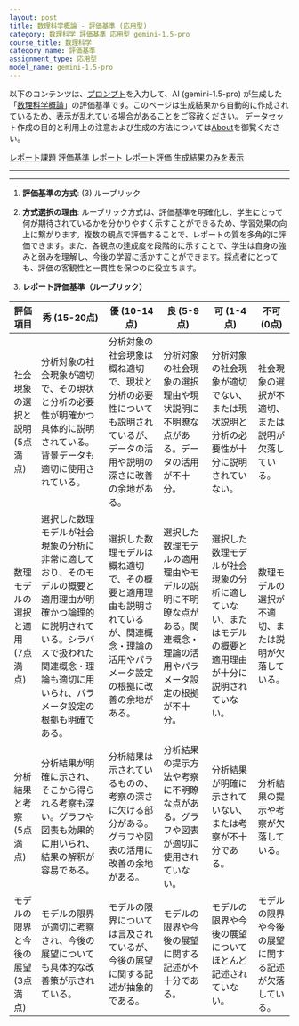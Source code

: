 ```yaml
---
layout: post
title: 数理科学概論 - 評価基準 (応用型)
category: 数理科学 評価基準 応用型 gemini-1.5-pro
course_title: 数理科学
category_name: 評価基準
assignment_type: 応用型
model_name: gemini-1.5-pro
---
```


以下のコンテンツは、[プロンプト](http://127.0.0.1:8000/generated/数理科学/gemini-1.5-pro/prompt_評価基準-応用型.md)を入力して、AI (gemini-1.5-pro) が生成した「[数理科学概論](/contents/数理科学/)」の評価基準です。このページは生成結果から自動的に作成されているため、表示が乱れている場合があることをご容赦ください。
データセット作成の目的と利用上の注意および生成の方法については[About](/About)を御覧ください。

[レポート課題](../レポート課題-応用型)
[評価基準](../評価基準-応用型)
[レポート](../レポート-応用型)
[レポート評価](../レポート評価-応用型)
[生成結果のみを表示](http://127.0.0.1:8000/generated/数理科学/gemini-1.5-pro/評価基準-応用型.md)
  

***
***
  
1. **評価基準の方式**: (3) ルーブリック

2. **方式選択の理由**: ルーブリック方式は、評価基準を明確化し、学生にとって何が期待されているかを分かりやすく示すことができるため、学習効果の向上に繋がります。複数の観点で評価することで、レポートの質を多角的に評価できます。また、各観点の達成度を段階的に示すことで、学生は自身の強みと弱みを理解し、今後の学習に活かすことができます。採点者にとっても、評価の客観性と一貫性を保つのに役立ちます。

3. **レポート評価基準（ルーブリック）**

| 評価項目 | 秀 (15-20点) | 優 (10-14点) | 良 (5-9点) | 可 (1-4点) | 不可 (0点) |
|---|---|---|---|---|---|
| 社会現象の選択と説明 (5点満点) | 分析対象の社会現象が適切で、その現状と分析の必要性が明確かつ具体的に説明されている。背景データも適切に使用されている。 | 分析対象の社会現象は概ね適切で、現状と分析の必要性についても説明されているが、データの活用や説明の深さに改善の余地がある。 | 分析対象の社会現象の選択理由や現状説明に不明瞭な点がある。データの活用が不十分。 | 分析対象の社会現象が適切でない、または現状説明と分析の必要性が十分に説明されていない。 | 社会現象の選択が不適切、または説明が欠落している。 |
| 数理モデルの選択と適用 (7点満点) | 選択した数理モデルが社会現象の分析に非常に適しており、そのモデルの概要と適用理由が明確かつ論理的に説明されている。シラバスで扱われた関連概念・理論も適切に用いられ、パラメータ設定の根拠も明確である。 | 選択した数理モデルは概ね適切で、その概要と適用理由も説明されているが、関連概念・理論の活用やパラメータ設定の根拠に改善の余地がある。 | 選択した数理モデルの適用理由やモデルの説明に不明瞭な点がある。関連概念・理論の活用やパラメータ設定の根拠が不十分。 | 選択した数理モデルが社会現象の分析に適していない、またはモデルの概要と適用理由が十分に説明されていない。 | 数理モデルの選択が不適切、または説明が欠落している。 |
| 分析結果と考察 (5点満点) | 分析結果が明確に示され、そこから得られる考察も深い。グラフや図表も効果的に用いられ、結果の解釈が容易である。 | 分析結果は示されているものの、考察の深さに欠ける部分がある。グラフや図表の活用に改善の余地がある。 | 分析結果の提示方法や考察に不明瞭な点がある。グラフや図表が適切に使用されていない。 | 分析結果が明確に示されていない、または考察が不十分である。 | 分析結果の提示や考察が欠落している。 |
| モデルの限界と今後の展望 (3点満点) | モデルの限界が適切に考察され、今後の展望についても具体的な改善策が示されている。 | モデルの限界については言及されているが、今後の展望に関する記述が抽象的である。 | モデルの限界や今後の展望に関する記述が不十分である。 | モデルの限界や今後の展望についてほとんど記述されていない。 | モデルの限界や今後の展望に関する記述が欠落している。 |
